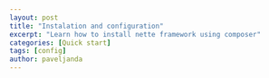 ```yaml
---
layout: post
title: "Instalation and configuration"
excerpt: "Learn how to install nette framework using composer"
categories: [Quick start]
tags: [config]
author: paveljanda
---
```

